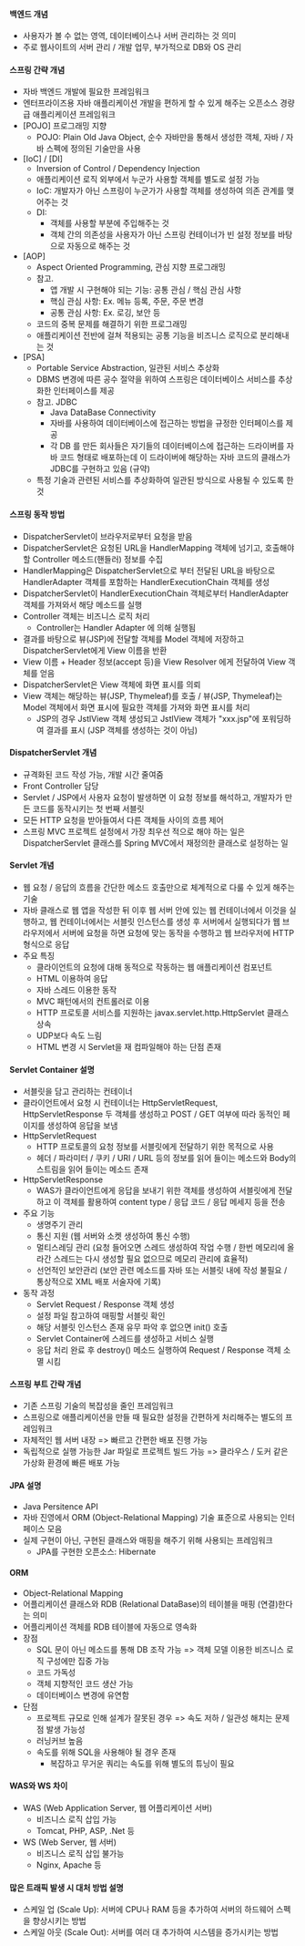 #### 백엔드 개념

- 사용자가 볼 수 없는 영역, 데이터베이스나 서버 관리하는 것 의미
- 주로 웹사이트의 서버 관리 / 개발 업무, 부가적으로 DB와 OS 관리

#### 스프링 간략 개념

- 자바 백엔드 개발에 필요한 프레임워크
- 엔터프라이즈용 자바 애플리케이션 개발을 편하게 할 수 있게 해주는 오픈소스 경량급 애플리케이션 프레임워크
- [POJO] 프로그래밍 지향
  - POJO: Plain Old Java Object, 순수 자바만을 통해서 생성한 객체, 자바 / 자바 스펙에 정의된 기술만을 사용
- [IoC] / [DI]
  - Inversion of Control / Dependency Injection
  - 애플리케이션 로직 외부에서 누군가 사용할 객체를 별도로 설정 가능
  - IoC: 개발자가 아닌 스프링이 누군가가 사용할 객체를 생성하여 의존 관계를 맺어주는 것
  - DI:
    - 객체를 사용할 부분에 주입해주는 것
    - 객체 간의 의존성을 사용자가 아닌 스프링 컨테이너가 빈 설정 정보를 바탕으로 자동으로 해주는 것
- [AOP]
  - Aspect Oriented Programming, 관심 지향 프로그래밍
  - 참고.
    - 앱 개발 시 구현해야 되는 기능: 공통 관심 / 핵심 관심 사항
    - 핵심 관심 사항: Ex. 메뉴 등록, 주문, 주문 변경
    - 공통 관심 사항: Ex. 로깅, 보안 등
  - 코드의 중복 문제를 해결하기 위한 프로그래밍
  - 애플리케이션 전반에 걸쳐 적용되는 공통 기능을 비즈니스 로직으로 분리해내는 것
- [PSA]
  - Portable Service Abstraction, 일관된 서비스 추상화
  - DBMS 변경에 따른 공수 절약을 위하여 스프링은 데이터베이스 서비스를 추상화한 인터페이스를 제공
  - 참고. JDBC
    - Java DataBase Connectivity
    - 자바를 사용하여 데이터베이스에 접근하는 방법을 규정한 인터페이스를 제공
    - 각 DB 를 만든 회사들은 자기들의 데이터베이스에 접근하는 드라이버를 자바 코드 형태로 배포하는데 이 드라이버에 해당하는 자바 코드의 클래스가 JDBC를 구현하고 있음 (규약)
  - 특정 기술과 관련된 서비스를 추상화하여 일관된 방식으로 사용될 수 있도록 한 것

#### 스프링 동작 방법

- DispatcherServlet이 브라우저로부터 요청을 받음
- DispatcherServlet은 요청된 URL을 HandlerMapping 객체에 넘기고, 호출해야 할 Controller 메소드(핸들러) 정보를 수집
- HandlerMapping은 DispatcherServlet으로 부터 전달된 URL을 바탕으로 HandlerAdapter 객체를 포함하는 HandlerExecutionChain 객체를 생성
- DispatcherServlet이 HandlerExecutionChain 객체로부터 HandlerAdapter 객체를 가져와서 해당 메소드를 실행
- Controller 객체는 비즈니스 로직 처리
  - Controller는 Handler Adapter 에 의해 실행됨
- 결과를 바탕으로 뷰(JSP)에 전달할 객체를 Model 객체에 저장하고 DispatcherServlet에게 View 이름을 반환
- View 이름 + Header 정보(accept 등)을 View Resolver 에게 전달하여 View 객체를 얻음
- DispatcherServlet은 View 객체에 화면 표시를 의뢰
- View 객체는 해당하는 뷰(JSP, Thymeleaf)를 호출 / 뷰(JSP, Thymeleaf)는 Model 객체에서 화면 표시에 필요한 객체를 가져와 화면 표시를 처리
  - JSP의 경우 JstlView 객체 생성되고 JstlView 객체가 "xxx.jsp"에 포워딩하여 결과를 표시 (JSP 객체를 생성하는 것이 아님)

#### DispatcherServlet 개념

- 규격화된 코드 작성 가능, 개발 시간 줄여줌
- Front Controller 담당
- Servlet / JSP에서 사용자 요청이 발생하면 이 요청 정보를 해석하고, 개발자가 만든 코드를 동작시키는 첫 번째 서블릿
- 모든 HTTP 요청을 받아들여서 다른 객체들 사이의 흐름 제어
- 스프링 MVC 프로젝트 설정에서 가장 최우선 적으로 해야 하는 일은 DispatcherServlet 클래스를 Spring MVC에서 재정의한 클래스로 설정하는 일

#### Servlet 개념

- 웹 요청 / 응답의 흐름을 간단한 메소드 호출만으로 체계적으로 다룰 수 있게 해주는 기술
- 자바 클래스로 웹 앱을 작성한 뒤 이후 웹 서버 안에 있는 웹 컨테이너에서 이것을 실행하고, 웹 컨테이너에서는 서블릿 인스턴스를 생성 후 서버에서 실행되다가 웹 브라우저에서 서버에 요청을 하면 요청에 맞는 동작을 수행하고 웹 브라우저에 HTTP형식으로 응답
- 주요 특징
  - 클라이언트의 요청에 대해 동적으로 작동하는 웹 애플리케이션 컴포넌트
  - HTML 이용하여 응답
  - 자바 스레드 이용한 동작
  - MVC 패턴에서의 컨트롤러로 이용
  - HTTP 프로토콜 서비스를 지원하는 javax.servlet.http.HttpServlet 클래스 상속
  - UDP보다 속도 느림
  - HTML 변경 시 Servlet을 재 컴파일해야 하는 단점 존재

#### Servlet Container 설명

- 서블릿을 담고 관리하는 컨테이너
- 클라이언트에서 요청 시 컨테이너는 HttpServletRequest, HttpServletResponse 두 객체를 생성하고 POST / GET 여부에 따라 동적인 페이지를 생성하여 응답을 보냄
- HttpServletRequest
  - HTTP 프로토콜의 요청 정보를 서블릿에게 전달하기 위한 목적으로 사용
  - 헤더 / 파라미터 / 쿠키 / URI / URL 등의 정보를 읽어 들이는 메소드와 Body의 스트림을 읽어 들이는 메소드 존재
- HttpServletResponse
  - WAS가 클라이언트에게 응답을 보내기 위한 객체를 생성하여 서블릿에게 전달하고 이 객체를 활용하여 content type / 응답 코드 / 응답 메세지 등을 전송
- 주요 기능
  - 생명주기 관리
  - 통신 지원 (웹 서버와 소켓 생성하여 통신 수행)
  - 멀티스레딩 관리 (요청 들어오면 스레드 생성하여 작업 수행 / 한번 메모리에 올라간 스레드는 다시 생성할 필요 없으므로 메모리 관리에 효율적)
  - 선언적인 보안관리 (보안 관련 메소드를 자바 또는 서블릿 내에 작성 불필요 / 통상적으로 XML 배포 서술자에 기록)
- 동작 과정
  - Servlet Request / Response 객체 생성
  - 설정 파일 참고하여 매핑할 서블릿 확인
  - 해당 서블릿 인스턴스 존재 유무 파악 후 없으면 init() 호출
  - Servlet Container에 스레드를 생성하고 서비스 실행
  - 응답 처리 완료 후 destroy() 메소드 실행하여 Request / Response 객체 소멸 시킴

#### 스프링 부트 간략 개념

- 기존 스프링 기술의 복잡성을 줄인 프레임워크
- 스프링으로 애플리케이션을 만들 때 필요한 설정을 간편하게 처리해주는 별도의 프레임워크
- 자체적인 웹 서버 내장 => 빠르고 간편한 배포 진행 가능
- 독립적으로 실행 가능한 Jar 파일로 프로젝트 빌드 가능 => 클라우스 / 도커 같은 가상화 환경에 빠른 배포 가능

#### JPA 설명

- Java Persitence API
- 자바 진영에서 ORM (Object-Relational Mapping) 기술 표준으로 사용되는 인터페이스 모음
- 실제 구현이 아닌, 구현된 클래스와 매핑을 해주기 위해 사용되는 프레임워크
  - JPA를 구현한 오픈소스: Hibernate

#### ORM

- Object-Relational Mapping
- 어플리케이션 클래스와 RDB (Relational DataBase)의 테이블을 매핑 (연결)한다는 의미
- 어플리케이션 객체를 RDB 테이블에 자동으로 영속화
- 장점
  - SQL 문이 아닌 메소드를 통해 DB 조작 가능 => 객체 모델 이용한 비즈니스 로직 구성에만 집중 가능
  - 코드 가독성
  - 객체 지향적인 코드 생산 가능
  - 데이터베이스 변경에 유연함
- 단점
  - 프로젝트 규모로 인해 설계가 잘못된 경우 => 속도 저하 / 일관성 해치는 문제점 발생 가능성
  - 러닝커브 높음
  - 속도를 위해 SQL을 사용해야 될 경우 존재
    - 복잡하고 무거운 쿼리는 속도를 위해 별도의 튜닝이 필요

#### WAS와 WS 차이

- WAS (Web Application Server, 웹 어플리케이션 서버)
  - 비즈니스 로직 삽입 가능
  - Tomcat, PHP, ASP, .Net 등
- WS (Web Server, 웹 서버)
  - 비즈니스 로직 삽입 불가능
  - Nginx, Apache 등

#### 많은 트래픽 발생 시 대처 방법 설명

- 스케일 업 (Scale Up): 서버에 CPU나 RAM 등을 추가하여 서버의 하드웨어 스펙을 향상시키는 방법
- 스케일 아웃 (Scale Out): 서버를 여러 대 추가하여 시스템을 증가시키는 방법
